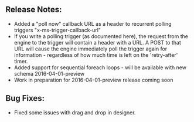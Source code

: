 ## Release Notes:
* Added a "poll now" callback URL as a header to recurrent polling triggers "x-ms-trigger-callback-url"
* If you write a polling trigger (as documented here), the request from the engine to the trigger will contain a header with a URL.  A POST to that URL will cause the engine immediately poll the trigger again for information - regardless of how much time is left on the 'retry-after' timer.
* Added support for sequential foreach loops - will be available with new schema 2016-04-01-preview
* Work in preparation for 2016-04-01-preview release coming soon

## Bug Fixes:
* Fixed some issues with drag and drop in designer.
